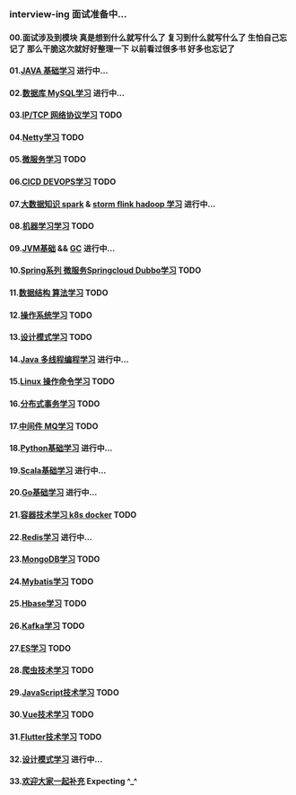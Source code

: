 ### interview-ing 面试准备中...
#### 00.面试涉及到模块  真是想到什么就写什么了  复习到什么就写什么了  生怕自己忘记了  那么干脆这次就好好整理一下  以前看过很多书  好多也忘记了
#### 01.[JAVA 基础学习](https://github.com/licslan/interview-ing/blob/master/ALL/JAVA.md) 进行中... 
#### 02.[数据库 MySQL学习](https://github.com/licslan/interview-ing/blob/master/ALL/MySQL.md) 进行中... 
#### 03.[IP/TCP 网络协议学习](https://www.licslan.com) TODO
#### 04.[Netty学习](https://github.com/licslan/interview-ing/blob/master/ALL/NETTY.md) TODO
#### 05.[微服务学习](https://www.licslan.com) TODO
#### 06.[CICD DEVOPS学习](https://www.licslan.com) TODO
#### 07.[大数据知识 spark](https://github.com/licslan/interview-ing/blob/master/ALL/SPARK.md) & [storm flink hadoop 学习](https://www.licslan.com) 进行中...
#### 08.[机器学习学习](https://www.licslan.com) TODO
#### 09.[JVM基础](https://github.com/licslan/interview-ing/blob/master/ALL/JVM.md) && [GC](https://github.com/licslan/interview-ing/blob/master/ALL/GC.md) 进行中...
#### 10.[Spring系列 微服务Springcloud Dubbo学习](https://www.licslan.com) TODO
#### 11.[数据结构 算法学习](https://www.licslan.com) TODO
#### 12.[操作系统学习](https://www.licslan.com) TODO
#### 13.[设计模式学习](https://www.licslan.com) TODO
#### 14.[Java 多线程编程学习](https://github.com/licslan/interview-ing/blob/master/ALL/MULTI-THREAD.md) 进行中...
#### 15.[Linux 操作命令学习](https://www.licslan.com) TODO
#### 16.[分布式事务学习](https://www.licslan.com) TODO
#### 17.[中间件 MQ学习](https://www.licslan.com) TODO
#### 18.[Python基础学习](https://github.com/licslan/interview-ing/blob/master/ALL/PYTHON.md) 进行中...
#### 19.[Scala基础学习](https://github.com/licslan/interview-ing/blob/master/ALL/SCALA.md) 进行中...
#### 20.[Go基础学习](https://github.com/licslan/interview-ing/blob/master/ALL/GO.md) 进行中...
#### 21.[容器技术学习 k8s docker](https://github.com/licslan/interview-ing/blob/master/ALL/DOCKER.md) TODO
#### 22.[Redis学习](https://github.com/licslan/interview-ing/blob/master/ALL/REDIS.md) 进行中...
#### 23.[MongoDB学习](https://www.licslan.com) TODO
#### 24.[Mybatis学习](https://blog.mybatis.org/) TODO
#### 25.[Hbase学习](https://www.licslan.com) TODO
#### 26.[Kafka学习](https://www.licslan.com) TODO
#### 27.[ES学习](https://www.licslan.com) TODO
#### 28.[爬虫技术学习](https://www.licslan.com) TODO
#### 29.[JavaScript技术学习](https://www.licslan.com) TODO
#### 30.[Vue技术学习](https://www.licslan.com) TODO
#### 31.[Flutter技术学习](https://www.licslan.com) TODO
#### 32.[设计模式学习](https://github.com/licslan/interview-ing/blob/master/ALL/DESIGNPATTERNS.md) 进行中...
#### 33.[欢迎大家一起补充](https://www.baidu.com) Expecting ^_^

